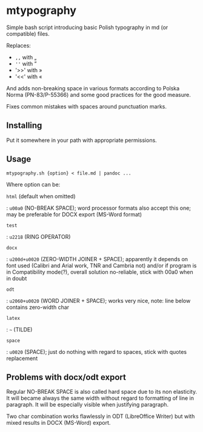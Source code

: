 mtypography
===========

Simple bash script introducing basic Polish typography in md (or compatible) files.

Replaces:

- `,,` with „ 
- `''` with ”
- '>>' with »
- '<<' with «

And adds non-breaking space in various formats according to Polska Norma (PN-83/P-55366)
and some good practices for the good measure.

Fixes common mistakes with spaces around punctuation marks.

## Installing

Put it somewhere in your path with appropriate permissions.

## Usage

    mtypography.sh {option} < file.md | pandoc ...

Where option can be:

`html` (default when omitted)

: `u00a0` (NO-BREAK SPACE); word processor formats also accept this one; may be preferable for
  DOCX export (MS-Word format)

`test`

: `u2218` (RING OPERATOR)

`docx`

: `u200d+u0020` (ZERO-WIDTH JOINER + SPACE); apparently it depends on font used (Calibri and
  Arial work, TNR and Cambria not) and/or if program is in Compatibility mode(?), overall
  solution no-reliable, stick with 00a0 when in doubt

`odt`

: `u2060+u0020` (WORD JOINER + SPACE); works very nice, note: line below contains zero-width
  char

`latex`

: `~` (TILDE)

`space`

: `u0020` (SPACE); just do nothing with regard to spaces, stick with quotes replacement


## Problems with docx/odt export

Regular NO-BREAK SPACE is also called hard space due to its non elasticity. It will became
always the same width without regard to formatting of line in paragraph. It will be
especially visible when justifying paragraph.

Two char combination works flawlessly in ODT (LibreOffice Writer) but with mixed results
in DOCX (MS-Word) export.
